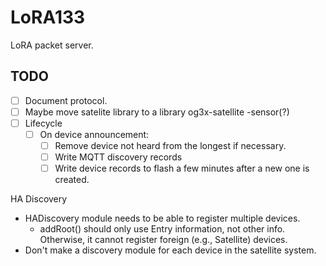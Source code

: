 # LoRA133

LoRA packet server.

## TODO

- [ ] Document protocol.
- [ ] Maybe move satelite library to a library og3x-satellite -sensor(?)
- [ ] Lifecycle
    - [ ] On device announcement:
      - [ ] Remove device not heard from the longest if necessary.
      - [ ] Write MQTT discovery records
      - [ ] Write device records to flash a few minutes after a new one is created.

HA Discovery

- HADiscovery module needs to be able to register multiple devices.
  - addRoot() should only use Entry information, not other info.
     Otherwise, it cannot register foreign (e.g., Satellite) devices.
- Don't make a discovery module for each device in the satellite system.

